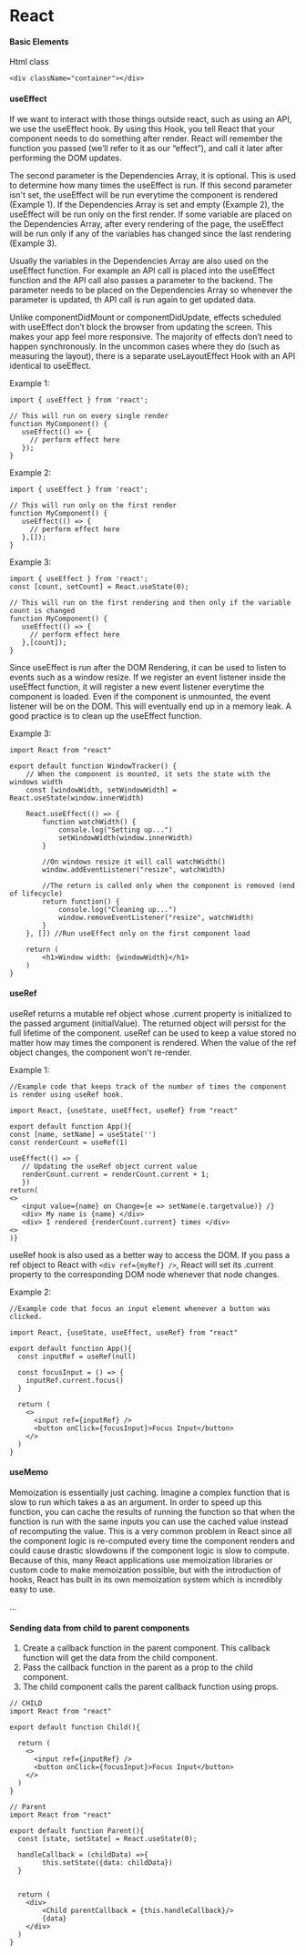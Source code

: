 # React

#### Basic Elements

Html class
``` JSX
<div className="container"></div>
```

#### useEffect
If we want to interact with those things outside react, such as using an API, we use the useEffect hook.
By using this Hook, you tell React that your component needs to do something after render. React will remember the function you passed (we’ll refer to it as our “effect”), and call it later after performing the DOM updates.

The second parameter is the Dependencies Array, it is optional. This is used to determine how many times the useEffect is run. If this second parameter isn't set, the useEffect will be run everytime the component is rendered (Example 1). If the Dependencies Array is set and empty (Example 2), the useEffect will be run only on the first render. If some variable are placed on the Dependencies Array, after every rendering of the page, the useEffect will be run only if any of the variables has changed since the last rendering (Example 3).

Usually the variables in the Dependencies Array are also used on the useEffect function. For example an API call is placed into the useEffect function and the API call also passes a parameter to the backend. The parameter needs to be placed on the Dependencies Array so whenever the parameter is updated, th API call is run  again to get updated data.

Unlike componentDidMount or componentDidUpdate, effects scheduled with useEffect don’t block the browser from updating the screen. This makes your app feel more responsive. The majority of effects don’t need to happen synchronously. In the uncommon cases where they do (such as measuring the layout), there is a separate useLayoutEffect Hook with an API identical to useEffect.

Example 1:
``` JSX
import { useEffect } from 'react';

// This will run on every single render
function MyComponent() {
   useEffect(() => {
     // perform effect here
   });
}
```
Example 2:
``` JSX
import { useEffect } from 'react';

// This will run only on the first render
function MyComponent() {
   useEffect(() => {
     // perform effect here
   },[]);
}
```

Example 3:
``` JSX
import { useEffect } from 'react';
const [count, setCount] = React.useState(0);

// This will run on the first rendering and then only if the variable count is changed
function MyComponent() {
   useEffect(() => {
     // perform effect here
   },[count]);
}
```

Since useEffect is run after the DOM Rendering, it can be used to listen to events such as a window resize. If we register an event listener inside the useEffect function, it will register a new event listener everytime the component is loaded. Even if the component is unmounted, the event listener will be on the DOM. This will eventually end up in a memory leak. A good practice is to clean up the useEffect function. 

Example 3:
``` JSX
import React from "react"

export default function WindowTracker() {
    // When the component is mounted, it sets the state with the windows width
    const [windowWidth, setWindowWidth] = React.useState(window.innerWidth)
    
    React.useEffect(() => {
        function watchWidth() {
            console.log("Setting up...")
            setWindowWidth(window.innerWidth)
        }
        
        //On windows resize it will call watchWidth()
        window.addEventListener("resize", watchWidth)
        
        //The return is called only when the component is removed (end of lifecycle)
        return function() {
            console.log("Cleaning up...")
            window.removeEventListener("resize", watchWidth)
        }
    }, []) //Run useEffect only on the first component load
    
    return (
        <h1>Window width: {windowWidth}</h1>
    )
}
```

#### useRef
useRef returns a mutable ref object whose .current property is initialized to the passed argument (initialValue). The returned object will persist for the full lifetime of the component. useRef can be used to keep a value stored no matter how may times the component is rendered. When the value of the ref object changes, the component won't re-render.

Example 1:
``` JSX
//Example code that keeps track of the number of times the component is render using useRef hook.

import React, {useState, useEffect, useRef} from "react"

export default function App(){
const [name, setName] = useState('')
const renderCount = useRef(1)

useEffect(() => {
   // Updating the useRef object current value
   renderCount.current = renderCount.current + 1;
   })
return(
<>
   <input value={name} on Change={e => setName(e.targetvalue)} /}
   <div> My name is {name} </div>
   <div> I rendered {renderCount.current} times </div>
<>
)}

```

useRef hook is also used as a better way to access the DOM. If you pass a ref object to React with `<div ref={myRef} />`, React will set its .current property to the corresponding DOM node whenever that node changes.


Example 2:
``` JSX
//Example code that focus an input element whenever a button was clicked.

import React, {useState, useEffect, useRef} from "react"

export default function App(){
  const inputRef = useRef(null)
  
  const focusInput = () => {
    inputRef.current.focus()
  }
  
  return (
    <>
      <input ref={inputRef} />
      <button onClick={focusInput}>Focus Input</button>
    </>
  )
}

```
#### useMemo 
Memoization is essentially just caching. Imagine a complex function that is slow to run which takes a as an argument. In order to speed up this function, you can cache the results of running the function so that when the function is run with the same inputs you can use the cached value instead of recomputing the value. This is a very common problem in React since all the component logic is re-computed every time the component renders and could cause drastic slowdowns if the component logic is slow to compute. Because of this, many React applications use memoization libraries or custom code to make memoization possible, but with the introduction of hooks, React has built in its own memoization system which is incredibly easy to use.

...

#### Sending data from child to parent components
1. Create a callback function in the parent component. This callback function will get the data from the child component.
2. Pass the callback function in the parent as a prop to the child component.
3. The child component calls the parent callback function using props.

``` JSX
// CHILD
import React from "react"

export default function Child(){
 
  return (
    <>
      <input ref={inputRef} />
      <button onClick={focusInput}>Focus Input</button>
    </>
  )
}

```

``` JSX
// Parent
import React from "react"

export default function Parent(){
  const [state, setState] = React.useState(0);
  
  handleCallback = (childData) =>{
        this.setState({data: childData})
  }
    
    
  return (
    <div>
        <Child parentCallback = {this.handleCallback}/>
        {data}
    </div>
  )
}

```
